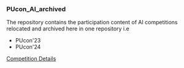 ### PUcon_AI_archived
The repository contains the participation content of AI competitions relocated and archived here in one repository i.e
- PUcon'23
- PUcon'24

[Competition Details](https://pucon.vercel.app/)
